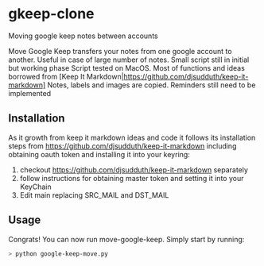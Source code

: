 # gkeep-clone
Moving google keep notes between accounts

Move Google Keep transfers your notes from one google account to another. Useful in case of large number of notes.
Small script still in initial but working phase
Script tested on MacOS. Most of functions and ideas borrowed from [Keep It Markdown|https://github.com/djsudduth/keep-it-markdown]
Notes, labels and images are copied. Reminders still need to be implemented


## Installation
As it growth from keep it markdown ideas and code it follows its installation steps from https://github.com/djsudduth/keep-it-markdown including
obtaining oauth token and installing it into your keyring:

1. checkout https://github.com/djsudduth/keep-it-markdown  separately
2. follow instructions for obtaining master token and setting it into your KeyChain
3. Edit main replacing SRC_MAIL and DST_MAIL

## Usage
Congrats! You can now run move-google-keep. Simply start by running:  
```bash
> python google-keep-move.py
```

